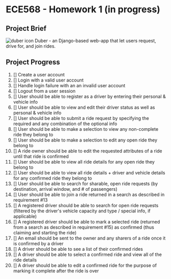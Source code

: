 # ECE568 - Homework 1 (in progress)
## Project Brief
![duber icon]()
Duber - an Django-based web-app that let users request, drive for, and join rides.

## Project Progress
1. [] Create a user account
2. [] Login with a valid user account
3. [] Handle login failure with an an invalid user account
4. [] Logout from a user session
5. [] User should be able to register as a driver by entering their personal & vehicle info
6. [] User should be able to view and edit their driver status as well as personal & vehicle info
7. [] User should be able to submit a ride request by specifying the required and any combination of the optional info
8. [] User should be able to make a selection to view any non-complete ride they belong to
9. [] User should be able to make a selection to edit any open ride they belong to
10. [] A ride owner should be able to edit the requested attributes of a ride until that ride is confirmed
11. [] User should be able to view all ride details for any open ride they belong to
12. [] User should be able to view all ride details + driver and vehicle details for any confirmed ride they belong to
13. [] User should be able to search for sharable, open ride requests (by destination, arrival window, and # of passengers)
14. [] User should be able to join a ride returned in a search as described in requirement #13
15. [] A registered driver should be able to search for open ride requests (filtered by the driver's vehicle capacity and type / special info, if applicable)
16. [] A registered driver should be able to mark a selected ride (returned from a search as described in requirement #15) as confirmed (thus claiming and starting the ride)
17. [] An email should be sent to the owner and any sharers of a ride once it is confirmed by a driver
18. [] A driver should be able to see a list of their confirmed rides
19. [] A driver should be able to select a confirmed ride and view all of the ride details
20. [] A driver should be able to edit a confirmed ride for the purpose of marking it complete after the ride is over
